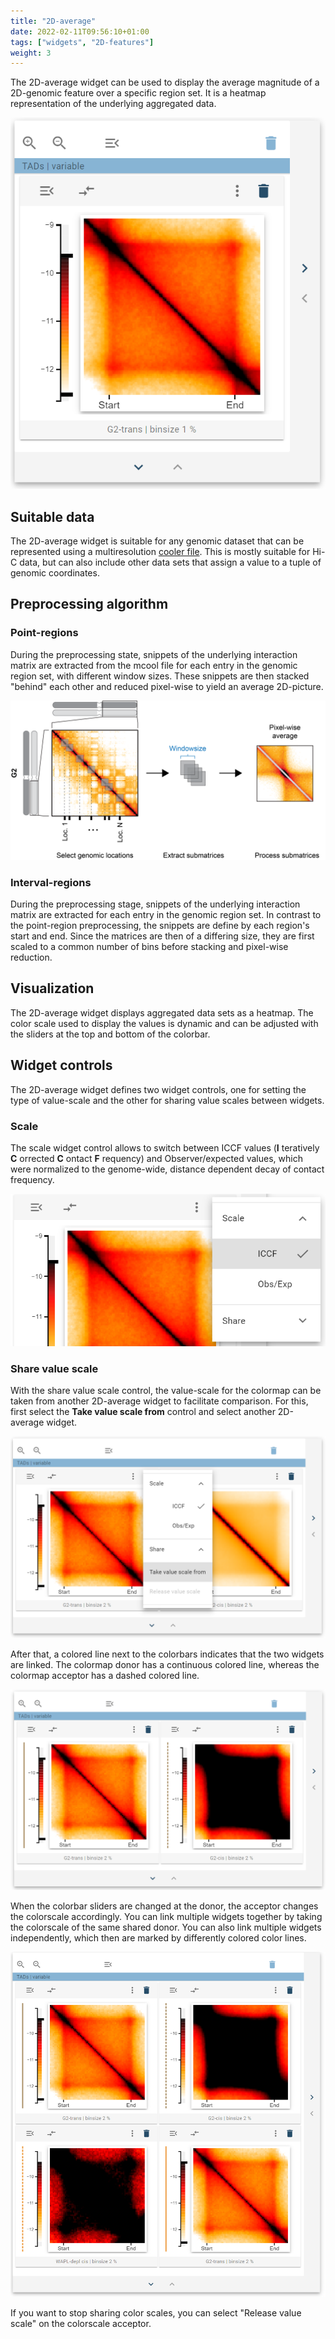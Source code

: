 ```yaml
---
title: "2D-average"
date: 2022-02-11T09:56:10+01:00
tags: ["widgets", "2D-features"]
weight: 3
---
```


The 2D-average widget can be used to display the average magnitude of a 2D-genomic feature over a specific region set. It is a heatmap representation of the underlying aggregated data.


![2d average](/docs/2d_average_widget.png)

## Suitable data

The 2D-average widget is suitable for any genomic dataset that can be represented using a multiresolution [cooler file](https://cooler.readthedocs.io/en/latest/). This is mostly suitable for Hi-C data, but can also include other data sets that assign a value to a tuple of genomic coordinates.

## Preprocessing algorithm

### Point-regions

During the preprocessing state, snippets of the underlying interaction matrix are extracted from the mcool file for each entry in the genomic region set, with different window sizes. These snippets are then stacked "behind" each other and reduced pixel-wise to yield an average 2D-picture.

![pileup procedure](/docs/pileup_procedure.png)

### Interval-regions

During the preprocessing stage, snippets of the underlying interaction matrix are extracted for each entry in the genomic region set. In contrast to the point-region preprocessing, the snippets are define by each region's start and end. Since the matrices are then of a differing size, they are first scaled to a common number of bins before stacking and pixel-wise reduction.

## Visualization

The 2D-average widget displays aggregated data sets as a heatmap. The color scale used to display the values is dynamic and can be adjusted with the sliders at the top and bottom of the colorbar.

## Widget controls

The 2D-average widget defines two widget controls, one for setting the type of value-scale and the other for sharing value scales between widgets.

### Scale

The scale widget control allows to switch between ICCF values (__I__ teratively __C__ orrected __C__ ontact __F__ requency) and Observer/expected values, which were normalized to the genome-wide, distance dependent decay of contact frequency.

![Widget controls scale](/docs/2d_average_widget_scale.png)

### Share value scale

With the share value scale control, the value-scale for the colormap can be taken from another 2D-average widget to facilitate comparison. For this, first select the __Take value scale from__ control and select another 2D-average widget.

![Widget controls take value scale from](/docs/2d_average_widget_take_value_scale_from.png)


After that, a colored line next to the colorbars indicates that the two widgets are linked. The colormap donor has a continuous colored line, whereas the colormap acceptor has a dashed colored line.

![Widget controls take value scale from](/docs/2d_average_widget_shared_value_scale.png)

When the colorbar sliders are changed at the donor, the acceptor changes the colorscale accordingly. You can link multiple widgets together by taking the colorscale of the same shared donor. You can also link multiple widgets independently, which then are marked by differently colored color lines.

![Multiple_shared_scales](/docs/2d_average_widget_multiple_shared_scales.png)

If you want to stop sharing color scales, you can select "Release value scale" on the colorscale acceptor.